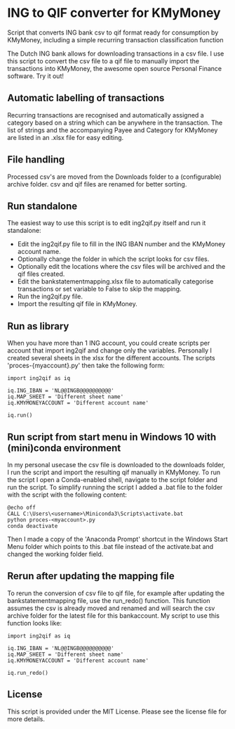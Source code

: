 # ING to QIF converter for KMyMoney
 Script that converts ING bank csv to qif format ready for consumption by KMyMoney, including a simple recurring transaction classification function

The Dutch ING bank allows for downloading transactions in a csv file. I use this script to convert the csv file to a qif file to manually import the transactions into KMyMoney, the awesome open source Personal Finance software. Try it out! 

## Automatic labelling of transactions
Recurring transactions are recognised and automatically assigned a category based on a string which can be anywhere in the transaction. The list of strings and the accompanying Payee and Category for KMyMoney are listed in an .xlsx file for easy editing.

## File handling
Processed csv's are moved from the Downloads folder to a (configurable) archive folder. csv and qif files are renamed for better sorting.

## Run standalone
The easiest way to use this script is to edit ing2qif.py itself and run it standalone:
- Edit the ing2qif.py file to fill in the ING IBAN number and the KMyMoney account name.
- Optionally change the folder in which the script looks for csv files.
- Optionally edit the locations where the csv files will be archived and the qif files created.
- Edit the bankstatementmapping.xlsx file to automatically categorise transactions or set variable to False to skip the mapping.
- Run the ing2qif.py file.
- Import the resulting qif file in KMyMoney.

## Run as library
When you have more than 1 ING account, you could create scripts per account that import ing2qif and change only the variables. Personally I created several sheets in the xlsx for the different accounts. The scripts 'proces-{myaccount}.py' then take the following form:

```
import ing2qif as iq

iq.ING_IBAN = 'NL@@INGB@@@@@@@@@@'
iq.MAP_SHEET = 'Different sheet name'
iq.KMYMONEYACCOUNT = 'Different account name'

iq.run()
```

## Run script from start menu in Windows 10 with (mini)conda environment
In my personal usecase the csv file is downloaded to the downloads folder, I run the script and import the resulting qif manually in KMyMoney. To run the script I open a Conda-enabled shell, navigate to the script folder and run the script. To simplify running the script I added a .bat file to the folder with the script with the following content:

```
@echo off
CALL C:\Users\<username>\Miniconda3\Scripts\activate.bat
python proces-<myaccount>.py
conda deactivate
```

Then I made a copy of the 'Anaconda Prompt' shortcut in the Windows Start Menu folder which points to this .bat file instead of the activate.bat and changed the working folder field.

## Rerun after updating the mapping file
To rerun the conversion of csv file to qif file, for example after updating the bankstatementmapping file, use the run_redo() function. This function assumes the csv is already moved and renamed and will search the csv archive folder for the latest file for this bankaccount. My script to use this function looks like:

```
import ing2qif as iq

iq.ING_IBAN = 'NL@@INGB@@@@@@@@@@'
iq.MAP_SHEET = 'Different sheet name'
iq.KMYMONEYACCOUNT = 'Different account name'

iq.run_redo()
```



## License
This script is provided under the MIT License. Please see the license file for more details.

